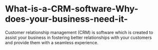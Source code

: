 # What-is-a-CRM-software-Why-does-your-business-need-it-
 Customer relationship management (CRM) is software which is created to assist your business in fostering better relationships with your customers and provide them with a seamless experience.
